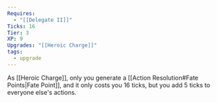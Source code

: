 ```yaml
---
Requires:
  - "[[Delegate II]]"
Ticks: 16
Tier: 3
XP: 9
Upgrades: "[[Heroic Charge]]"
tags:
  - upgrade
---
```

As [[Heroic Charge]], only you generate a [[Action Resolution#Fate Points|Fate Point]], and it only costs you 16 ticks, but you add 5 ticks to everyone else's actions.





































































